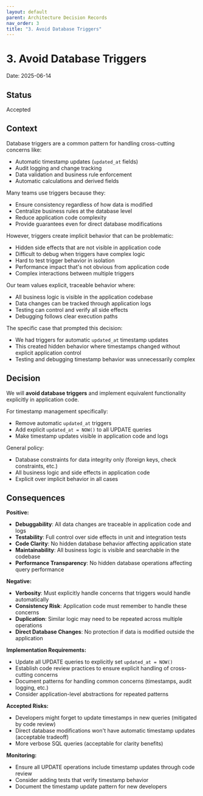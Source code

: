 ```yaml
---
layout: default
parent: Architecture Decision Records
nav_order: 3
title: "3. Avoid Database Triggers"
---
```


# 3. Avoid Database Triggers

Date: 2025-06-14

## Status

Accepted

## Context

Database triggers are a common pattern for handling cross-cutting concerns like:
- Automatic timestamp updates (`updated_at` fields)
- Audit logging and change tracking
- Data validation and business rule enforcement
- Automatic calculations and derived fields

Many teams use triggers because they:
- Ensure consistency regardless of how data is modified
- Centralize business rules at the database level
- Reduce application code complexity
- Provide guarantees even for direct database modifications

However, triggers create implicit behavior that can be problematic:
- Hidden side effects that are not visible in application code
- Difficult to debug when triggers have complex logic
- Hard to test trigger behavior in isolation
- Performance impact that's not obvious from application code
- Complex interactions between multiple triggers

Our team values explicit, traceable behavior where:
- All business logic is visible in the application codebase
- Data changes can be tracked through application logs
- Testing can control and verify all side effects
- Debugging follows clear execution paths

The specific case that prompted this decision:
- We had triggers for automatic `updated_at` timestamp updates
- This created hidden behavior where timestamps changed without explicit application control
- Testing and debugging timestamp behavior was unnecessarily complex

## Decision

We will **avoid database triggers** and implement equivalent functionality explicitly in application code.

For timestamp management specifically:
- Remove automatic `updated_at` triggers
- Add explicit `updated_at = NOW()` to all UPDATE queries
- Make timestamp updates visible in application code and logs

General policy:
- Database constraints for data integrity only (foreign keys, check constraints, etc.)
- All business logic and side effects in application code
- Explicit over implicit behavior in all cases

## Consequences

**Positive:**
- **Debuggability**: All data changes are traceable in application code and logs
- **Testability**: Full control over side effects in unit and integration tests
- **Code Clarity**: No hidden database behavior affecting application state
- **Maintainability**: All business logic is visible and searchable in the codebase
- **Performance Transparency**: No hidden database operations affecting query performance

**Negative:**
- **Verbosity**: Must explicitly handle concerns that triggers would handle automatically
- **Consistency Risk**: Application code must remember to handle these concerns
- **Duplication**: Similar logic may need to be repeated across multiple operations
- **Direct Database Changes**: No protection if data is modified outside the application

**Implementation Requirements:**
- Update all UPDATE queries to explicitly set `updated_at = NOW()`
- Establish code review practices to ensure explicit handling of cross-cutting concerns
- Document patterns for handling common concerns (timestamps, audit logging, etc.)
- Consider application-level abstractions for repeated patterns

**Accepted Risks:**
- Developers might forget to update timestamps in new queries (mitigated by code review)
- Direct database modifications won't have automatic timestamp updates (acceptable tradeoff)
- More verbose SQL queries (acceptable for clarity benefits)

**Monitoring:**
- Ensure all UPDATE operations include timestamp updates through code review
- Consider adding tests that verify timestamp behavior
- Document the timestamp update pattern for new developers